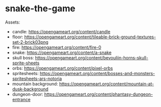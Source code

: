 # snake-the-game


Assets:
- candle: https://opengameart.org/content/candle
- floor: https://opengameart.org/content/tileable-brick-ground-textures-set-2-brick03png
- fire: https://opengameart.org/content/fire-0
- snake: https://opengameart.org/content/a-snake
- skull boss: https://opengameart.org/content/bevouliin-horns-skull-sprite-sheets
- orbs: https://opengameart.org/content/pixel-orbs
- spritesheets: https://opengameart.org/content/bosses-and-monsters-spritesheets-ars-notoria
- mountain background: https://opengameart.org/content/mountain-at-dusk-background
- dungeon-door: https://opengameart.org/content/phantasy-dungeon-entrance